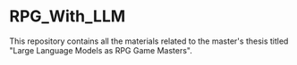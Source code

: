 # RPG_With_LLM
This repository contains all the materials related to the master's thesis titled "Large Language Models as RPG Game Masters". 
